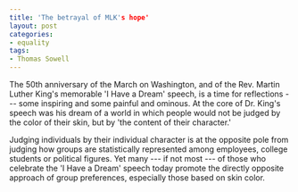 ```yaml
---
title: 'The betrayal of MLK's hope'
layout: post
categories:
- equality
tags:
- Thomas Sowell
---
```


The 50th anniversary of the March on Washington, and of the Rev. Martin Luther King's memorable 'I Have a Dream' speech, is a time for reflections --- some inspiring and some painful and ominous. At the core of Dr. King's speech was his dream of a world in which people would not be judged by the color of their skin, but by 'the content of their character.'  
  
Judging individuals by their individual character is at the opposite pole from judging how groups are statistically represented among employees, college students or political figures. Yet many --- if not most --- of those who celebrate the 'I Have a Dream' speech today promote the directly opposite approach of group preferences, especially those based on skin color.